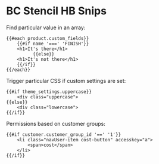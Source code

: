 # BC Stencil HB Snips

Find particular value in an array:

```
{{#each product.custom_fields}}
    {{#if name '===' 'FINISH'}}
    <h1>It's there</h1>
          {{else}}
    <h1>It's not there</h1>
    {{/if}}
{{/each}}
```

Trigger particular CSS if custom settings are set:

```
{{#if theme_settings.uppercase}}
    <div class="uppercase">
{{else}}
    <div class="lowercase">
{{/if}}
```

Permissions based on customer groups:

```
{{#if customer.customer_group_id '==' '1'}}
    <li class="navUser-item cost-button" accesskey="a">
        <span>cost</span>
    </li>
{{/if}}
```
